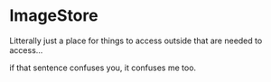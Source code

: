 # ImageStore
Litterally just a place for things to access outside that are needed to access...

if that sentence confuses you, it confuses me too.
